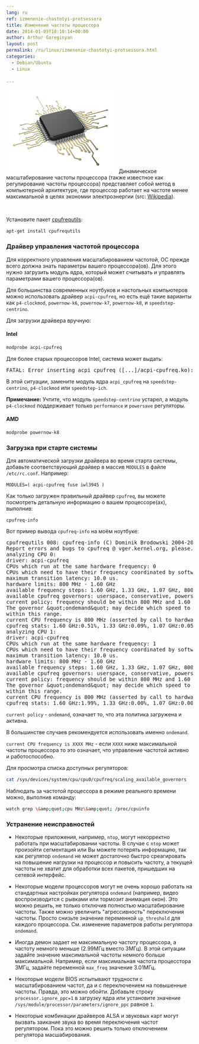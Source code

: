```yaml
---
lang: ru
ref: izmenenie-chastotyi-protsessora
title: Изменение частоты процессора
date: 2014-01-05T18:10:14+00:00
author: Arthur Gareginyan
layout: post
permalink: /ru/linux/izmenenie-chastotyi-protsessora.html
categories:
  - Debian/Ubuntu
  - Linux

---
```


![thumb](/images/thumbnail/processor.png)
Динамическое масштабирование частоты процессора (также известное как регулирование частоты процессора) представляет собой метод в компьютерной архитектуре, где процессор работает на частоте менее максимальной в целях экономии электроэнергии (src: <a href="http://en.wikipedia.org/wiki/Dynamic_frequency_scaling">Wikipedia</a>).

<br>

Установите пакет <a href="http://packages.debian.org/cpufrequtils">cpufrequtils</a>:

```sh
apt-get install cpufrequtils
```


### Драйвер управления частотой процессора

Для корректного управления масштабированием частотой, ОС прежде всего должна знать параметры вашего процессора(ов). Для этого нужно загрузить модуль ядра, который может считывать и управлять параметрами вашего процессора(ов).

Для большинства современных ноутбуков и настольных компьютеров можно использовать драйвер `acpi-cpufreq`, но есть ещё такие варианты как `p4-clockmod`, `powernow-k6`, `powernow-k7`, `powernow-k8`, и `speedstep-centrino`.

Для загрузки драйвера вручную:


#### Intel

```sh
modprobe acpi-cpufreq
```

Для более старых процессоров Intel, система может выдать:
<pre>
FATAL: Error inserting acpi_cpufreq ([...]/acpi-cpufreq.ko): No such device
</pre>

В этой ситуации, замените модуль ядра `acpi_cpufreq` на `speedstep-centrino`, `p4-clockmod` или `speedstep-ich`.

**Примечание:** Учтите, что модуль `speedstep-centrino` устарел, а модуль `p4-clockmod` поддерживает только `performance` и `powersave` регуляторы.


#### AMD

```sh
modprobe powernow-k8
```


### Загрузка при старте системы

Для автоматической загрузки драйвера во время старта системы, добавьте соответствующий драйвер в массив `MODULES` в файле `/etc/rc.conf`. Например:

```
MODULES=( acpi-cpufreq fuse iwl3945 )
```

Как только загружен правильный драйвер `cpufreq`, вы можете посмотреть детальную информацию о вашем процессоре(ах), выполнив:

```
cpufreq-info
```

Вот пример вывода `cpufreq-info` на моём ноутбуке:

<pre>
cpufrequtils 008: cpufreq-info (C) Dominik Brodowski 2004-2009
Report errors and bugs to cpufreq @ vger.kernel.org, please.
analyzing CPU 0:
driver: acpi-cpufreq
CPUs which run at the same hardware frequency: 0
CPUs which need to have their frequency coordinated by software: 0
maximum transition latency: 10.0 us.
hardware limits: 800 MHz - 1.60 GHz
available frequency steps: 1.60 GHz, 1.33 GHz, 1.07 GHz, 800 MHz
available cpufreq governors: userspace, conservative, powersave, ondemand, performance
current policy: frequency should be within 800 MHz and 1.60 GHz.
The governor &amp;quot;ondemand&amp;quot; may decide which speed to use
within this range.
current CPU frequency is 800 MHz (asserted by call to hardware).
cpufreq stats: 1.60 GHz:0.51%, 1.33 GHz:0.09%, 1.07 GHz:0.05%, 800 MHz:99.35%  (8)
analyzing CPU 1:
driver: acpi-cpufreq
CPUs which run at the same hardware frequency: 1
CPUs which need to have their frequency coordinated by software: 1
maximum transition latency: 10.0 us.
hardware limits: 800 MHz - 1.60 GHz
available frequency steps: 1.60 GHz, 1.33 GHz, 1.07 GHz, 800 MHz
available cpufreq governors: userspace, conservative, powersave, ondemand, performance
current policy: frequency should be within 800 MHz and 1.60 GHz.
The governor &amp;quot;ondemand&amp;quot; may decide which speed to use
within this range.
current CPU frequency is 800 MHz (asserted by call to hardware).
cpufreq stats: 1.60 GHz:1.99%, 1.33 GHz:0.00%, 1.07 GHz:0.00%, 800 MHz:98.01%  (12)
</pre>

`current policy` - `ondemand`, означает то, что эта политика загружена и активна.

В большинстве случаев рекомендуется использовать именно `ondemand`.

`current CPU frequency is XXXX MHz` - если `XXXX` ниже максимальной частоты процессора то это означает, что управление частотой активно и работоспособно.

Для просмотра списка доступных регуляторов:

```sh
cat /sys/devices/system/cpu/cpu0/cpufreq/scaling_available_governors
```

Наблюдать за частотой процессора в режиме реального времени можно, выполнив команду:

```sh
watch grep \&amp;quot;cpu MHz\&amp;quot; /proc/cpuinfo
```


### Устранение неисправностей

* Некоторые приложения, например, `ntop`, могут некорректно работать при масштабировании частоты. В случае с `ntop` может произойти сегментация или Вы можете потерять информацию, так как регулятор `ondemand` не может достаточно быстро среагировать на повышение нагрузки на процессор и повысить частоту, а текущей частоты не хватит для обработки всех пакетов, пришедших на сетевой интерфейс.

* Некоторые модели процессоров могут не очень хорошо работать на стандартных настройках регулятора `ondemand` (например, видео воспроизводится с рывками или тормозит анимация окон). Это можно решить, не только отключив полностью масштабирование частоты. Также можно увеличить "агрессивность" переключения частоты. Просто снизьте значение переменной `up_threshold` для каждого процессора. См. изменение параметров работы регулятора `ondemand`.

* Иногда демон задает не максимальную частоту процессора, а частоту немного меньше (2.99МГц вместо 3МГц). В этой ситуации задайте значение максимальной частоты немного больше максимальной. Например, если максимальная частота процесстора 3МГц, задайте переменной `max_freq` значение 3.01МГц.

* Некоторые модели BIOS испытывают трудности с масштабированием частот, да и с переключением на повышенные частоты. Правда, это можно обойти. Добавьте строку `processor.ignore_ppc=1` в загрузку ядра или установите значение `/sys/module/processor/parameters/ignore_ppc` равное `1`.

* Некоторые комбинации драйверов ALSA и звуковых карт могут вызвать заикание звука во время переключения частот регулятором. Пока это можно решить только отключением регулятора масшабирования.

